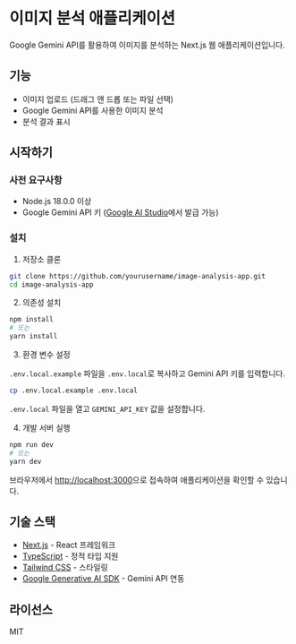 # 이미지 분석 애플리케이션

Google Gemini API를 활용하여 이미지를 분석하는 Next.js 웹 애플리케이션입니다.

## 기능

- 이미지 업로드 (드래그 앤 드롭 또는 파일 선택)
- Google Gemini API를 사용한 이미지 분석
- 분석 결과 표시

## 시작하기

### 사전 요구사항

- Node.js 18.0.0 이상
- Google Gemini API 키 ([Google AI Studio](https://ai.google.dev/)에서 발급 가능)

### 설치

1. 저장소 클론

```bash
git clone https://github.com/yourusername/image-analysis-app.git
cd image-analysis-app
```

2. 의존성 설치

```bash
npm install
# 또는
yarn install
```

3. 환경 변수 설정

`.env.local.example` 파일을 `.env.local`로 복사하고 Gemini API 키를 입력합니다.

```bash
cp .env.local.example .env.local
```

`.env.local` 파일을 열고 `GEMINI_API_KEY` 값을 설정합니다.

4. 개발 서버 실행

```bash
npm run dev
# 또는
yarn dev
```

브라우저에서 [http://localhost:3000](http://localhost:3000)으로 접속하여 애플리케이션을 확인할 수 있습니다.

## 기술 스택

- [Next.js](https://nextjs.org/) - React 프레임워크
- [TypeScript](https://www.typescriptlang.org/) - 정적 타입 지원
- [Tailwind CSS](https://tailwindcss.com/) - 스타일링
- [Google Generative AI SDK](https://ai.google.dev/) - Gemini API 연동

## 라이선스

MIT 